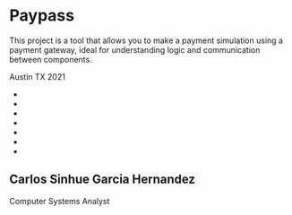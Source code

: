 
# Paypass

This project is a tool that allows you to make a payment simulation using a payment gateway, ideal for understanding logic and communication between components.

Austin TX 2021 



-
-
-

-


-
-
-
## Carlos Sinhue Garcia Hernandez

Computer Systems Analyst

